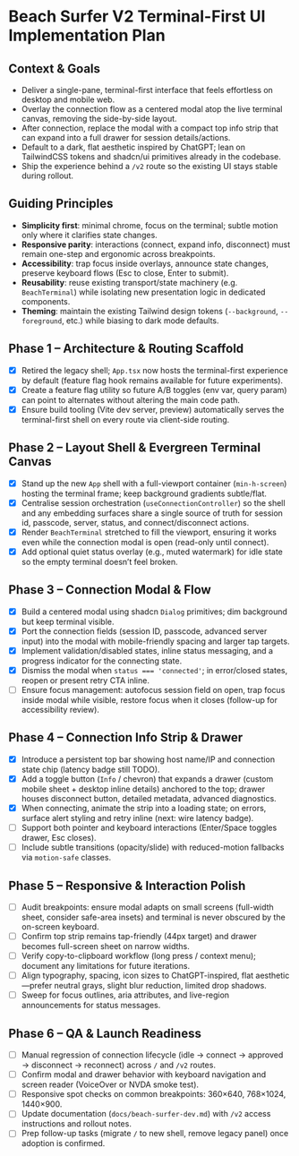# Beach Surfer V2 Terminal-First UI Implementation Plan

## Context & Goals
- Deliver a single-pane, terminal-first interface that feels effortless on desktop and mobile web.
- Overlay the connection flow as a centered modal atop the live terminal canvas, removing the side-by-side layout.
- After connection, replace the modal with a compact top info strip that can expand into a full drawer for session details/actions.
- Default to a dark, flat aesthetic inspired by ChatGPT; lean on TailwindCSS tokens and shadcn/ui primitives already in the codebase.
- Ship the experience behind a `/v2` route so the existing UI stays stable during rollout.

## Guiding Principles
- **Simplicity first**: minimal chrome, focus on the terminal; subtle motion only where it clarifies state changes.
- **Responsive parity**: interactions (connect, expand info, disconnect) must remain one-step and ergonomic across breakpoints.
- **Accessibility**: trap focus inside overlays, announce state changes, preserve keyboard flows (Esc to close, Enter to submit).
- **Reusability**: reuse existing transport/state machinery (e.g. `BeachTerminal`) while isolating new presentation logic in dedicated components.
- **Theming**: maintain the existing Tailwind design tokens (`--background`, `--foreground`, etc.) while biasing to dark mode defaults.

## Phase 1 – Architecture & Routing Scaffold
- [x] Retired the legacy shell; `App.tsx` now hosts the terminal-first experience by default (feature flag hook remains available for future experiments).
- [x] Create a feature flag utility so future A/B toggles (env var, query param) can point to alternates without altering the main code path.
- [x] Ensure build tooling (Vite dev server, preview) automatically serves the terminal-first shell on every route via client-side routing.

## Phase 2 – Layout Shell & Evergreen Terminal Canvas
- [x] Stand up the new `App` shell with a full-viewport container (`min-h-screen`) hosting the terminal frame; keep background gradients subtle/flat.
- [x] Centralise session orchestration (`useConnectionController`) so the shell and any embedding surfaces share a single source of truth for session id, passcode, server, status, and connect/disconnect actions.
- [x] Render `BeachTerminal` stretched to fill the viewport, ensuring it works even while the connection modal is open (read-only until connect).
- [x] Add optional quiet status overlay (e.g., muted watermark) for idle state so the empty terminal doesn’t feel broken.

## Phase 3 – Connection Modal & Flow
- [x] Build a centered modal using shadcn `Dialog` primitives; dim background but keep terminal visible.
- [x] Port the connection fields (session ID, passcode, advanced server input) into the modal with mobile-friendly spacing and larger tap targets.
- [x] Implement validation/disabled states, inline status messaging, and a progress indicator for the connecting state.
- [x] Dismiss the modal when `status === 'connected'`; in error/closed states, reopen or present retry CTA inline.
- [ ] Ensure focus management: autofocus session field on open, trap focus inside modal while visible, restore focus when it closes (follow-up for accessibility review).

## Phase 4 – Connection Info Strip & Drawer
- [x] Introduce a persistent top bar showing host name/IP and connection state chip (latency badge still TODO).
- [x] Add a toggle button (`Info` / chevron) that expands a drawer (custom mobile sheet + desktop inline details) anchored to the top; drawer houses disconnect button, detailed metadata, advanced diagnostics.
- [x] When connecting, animate the strip into a loading state; on errors, surface alert styling and retry inline (next: wire latency badge).
- [ ] Support both pointer and keyboard interactions (Enter/Space toggles drawer, Esc closes).
- [ ] Include subtle transitions (opacity/slide) with reduced-motion fallbacks via `motion-safe` classes.

## Phase 5 – Responsive & Interaction Polish
- [ ] Audit breakpoints: ensure modal adapts on small screens (full-width sheet, consider safe-area insets) and terminal is never obscured by the on-screen keyboard.
- [ ] Confirm top strip remains tap-friendly (44px target) and drawer becomes full-screen sheet on narrow widths.
- [ ] Verify copy-to-clipboard workflow (long press / context menu); document any limitations for future iterations.
- [ ] Align typography, spacing, icon sizes to ChatGPT-inspired, flat aesthetic—prefer neutral grays, slight blur reduction, limited drop shadows.
- [ ] Sweep for focus outlines, aria attributes, and live-region announcements for status messages.

## Phase 6 – QA & Launch Readiness
- [ ] Manual regression of connection lifecycle (idle → connect → approved → disconnect → reconnect) across `/` and `/v2` routes.
- [ ] Confirm modal and drawer behavior with keyboard navigation and screen reader (VoiceOver or NVDA smoke test).
- [ ] Responsive spot checks on common breakpoints: 360×640, 768×1024, 1440×900.
- [ ] Update documentation (`docs/beach-surfer-dev.md`) with `/v2` access instructions and rollout notes.
- [ ] Prep follow-up tasks (migrate `/` to new shell, remove legacy panel) once adoption is confirmed.
